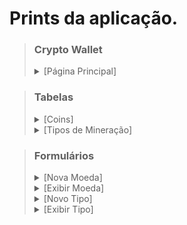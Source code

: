 # Prints da aplicação.

> ### Crypto Wallet
><details>
>  <summary>[Página Principal]</summary>
>
>  ![Imagem da home](https://i.imgur.com/lQy4eYb.png)
></details>

> ### Tabelas
><details>
>  <summary>[Coins]</summary>
>
>  ![Coins Index](https://i.imgur.com/ZNkdPqX.png)
></details>
><details>
>  <summary>[Tipos de Mineração]</summary>
>
>  ![Mining Types Index](https://i.imgur.com/LF2rQb8.png)
></details>

> ### Formulários
><details>
>  <summary>[Nova Moeda]</summary>
>
>  ![Coin New](https://i.imgur.com/o2NFrxh.png)
></details>
><details>
>  <summary>[Exibir Moeda]</summary>
>
>  ![Coin Show](https://i.imgur.com/u4DfiCj.png)
></details>
><details>
>  <summary>[Novo Tipo]</summary>
>
>  ![Type new](https://i.imgur.com/S8J9IgO.png)
></details>
><details>
>  <summary>[Exibir Tipo]</summary>
>
>  ![Type Show](https://i.imgur.com/LZF8u3P.png)
></details>